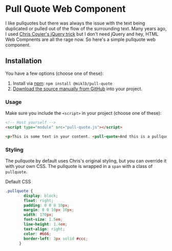 # Pull Quote Web Component
I like pullquotes but there was always the issue with the text being duplicated or pulled out of the flow of the surrounding text. Many years ago, I used [Chris Coyier's jQuery trick](https://css-tricks.com/better-pull-quotes/) but I don't need jQuery and hey, HTML Web Compnents are all the rage now. So here's a simple pullquote web component.

## Installation

You have a few options (choose one of these):

1. Install via [npm](https://www.npmjs.com/package/@miklb/pull-quote): `npm install @miklb/pull-quote`
1. [Download the source manually from GitHub](https://github.com/miklb/pullq-uote/tags) into your project.


### Usage

Make sure you include the `<script>` in your project (choose one of these):


```html
<!-- Host yourself -->
<script type="module" src="pull-quote.js"></script>
```

```html
<p>This is some text in your content. <pull-quote>And this is a pullquote</pull-quote> and more text.</p>
```

### Styling

The pullquote by default uses Chris's original styling, but you can override it with your own CSS. The pullquote is wrapped in a `span` with a class of `pullquote`. 

Default CSS
```css
.pullquote {
        display: block;
        float: right;
        padding: 0 0 0 10px;
        margin: 0 0 10px 10px;
        width: 170px;
        font-size: 1.5em;
        line-height: 1.4em;
        text-align: right;
        color: #666;
        border-left: 3px solid #ccc;
      }
```
